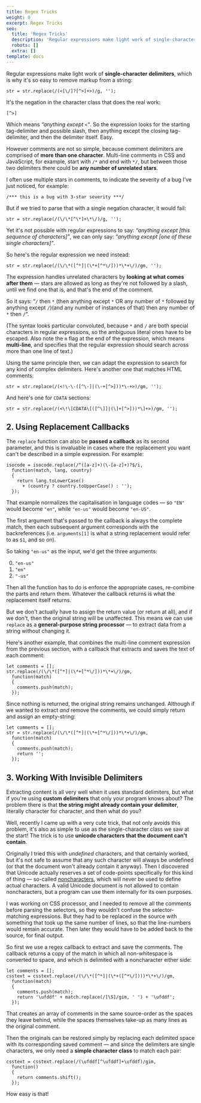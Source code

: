```yaml
---
title: Regex Tricks
weight: 0
excerpt: Regex Tricks
seo:
  title: 'Regex Tricks'
  description: 'Regular expressions make light work of single-character delimiters, which is why it's so easy to remove markup from a string:'
  robots: []
  extra: []
template: docs
---
```



Regular expressions make light work of **single-character delimiters**, which is why it's so easy to remove markup from a string:

```
str = str.replace(/(<[\/]?[^>]+>)/g, '');
```

It's the negation in the character class that does the real work:

```
[^>]
```

Which means _“anything except `<`“_. So the expression looks for the starting tag-delimiter and possible slash, then anything except the closing tag-delimiter, and then the delimiter itself. Easy.

However comments are not so simple, because comment delimiters are comprised of **more than one character**. Multi-line comments in CSS and JavaScript, for example, start with `/*` and end with `*/`, but between those two delimiters there could be **any number of unrelated stars**.

I often use multiple stars in comments, to indicate the severity of a bug I've just noticed, for example:

```
/*** this is a bug with 3-star severity ***/
```

But if we tried to parse that with a single negation character, it would fail:

```
str = str.replace(/(\/\*[^\*]+\*\/)/g, '');
```

Yet it's not possible with regular expressions to say: _“anything except \[this sequence of characters\]”_, we can only say: _“anything except \[one of these single characters\]”_.

So here's the regular expression we need instead:

```
str = str.replace(/(\/\*([^*]|(\*+[^*\/]))*\*+\/)/gm, '');
```

The expression handles unrelated characters by **looking at what comes after them** — stars are allowed as long as they're not followed by a slash, until we find one that is, and that's the end of the comment.

So it says: “`/` then `*` (then anything except `*` OR any number of `*` followed by anything except `/`)(and any number of instances of that) then any number of `*` then `/`“.

(The syntax looks particular convoluted, because `*` and `/` are both special characters in regular expressions, so the ambiguous literal ones have to be escaped. Also note the `m` flag at the end of the expression, which means **multi-line**, and specifies that the regular expression should search across more than one line of text.)

Using the same principle then, we can adapt the expression to search for any kind of complex delimiters. Here's another one that matches HTML comments:

```
str = str.replace(/(<!\-\-([^\-]|(\-+[^>]))*\-+>)/gm, '');
```

And here's one for `CDATA` sections:

```
str = str.replace(/(<\!\[CDATA\[([^\]]|(\]+[^>]))*\]+>)/gm, '');
```

## 2\. Using Replacement Callbacks

The `replace` function can also be **passed a callback** as its second parameter, and this is invaluable in cases where the replacement you want can't be described in a simple expression. For example:

```
isocode = isocode.replace(/^([a-z]+)(\-[a-z]+)?$/i, 
  function(match, lang, country)
  {
    return lang.toLowerCase() 
      + (country ? country.toUpperCase() : '');
  });
```

That example normalizes the capitalisation in language codes — so `"EN"` would become `"en"`, while `"en-us"` would become `"en-US"`.

The first argument that's passed to the callback is always the complete match, then each subsequent argument corresponds with the backreferences (i.e. `arguments[1]` is what a string replacement would refer to as `$1`, and so on).

So taking `"en-us"` as the input, we'd get the three arguments:

0.  `"en-us"`
1.  `"en"`
2.  `"-us"`

Then all the function has to do is enforce the appropriate cases, re-combine the parts and return them. Whatever the callback returns is what the replacement itself returns.

But we don't actually have to assign the return value (or return at all), and if we don't, then the original string will be unaffected. This means we can use `replace` as a **general-purpose string processor** — to extract data from a string without changing it.

Here's another example, that combines the multi-line comment expression from the previous section, with a callback that extracts and saves the text of each comment:

```
let comments = [];
str.replace(/(\/\*([^*]|(\*+[^*\/]))*\*+\/)/gm, 
  function(match)
  {
    comments.push(match);
  });
```

Since nothing is returned, the original string remains unchanged. Although if we wanted to extract _and_ remove the comments, we could simply return and assign an empty-string:

```
let comments = [];
str = str.replace(/(\/\*([^*]|(\*+[^*\/]))*\*+\/)/gm, 
  function(match)
  {
    comments.push(match);
    return '';
  });
```

## 3\. Working With Invisible Delimiters

Extracting content is all very well when it uses standard delimiters, but what if you're using **custom delimiters** that only your program knows about? The problem there is that **the string might already contain your delimiter**, literally character for character, and then what do you?

Well, recently I came up with a very cute trick, that not only avoids this problem, it's also as simple to use as the single-character class we saw at the start! The trick is to use **unicode characters that the document can't contain**.

Originally I tried this with _undefined_ characters, and that certainly worked, but it's not safe to assume that any such character will always be undefined (or that the document won't already contain it anyway). Then I discovered that Unicode actually reserves a set of code-points specifically for this kind of thing — so-called [noncharacters](http://en.wikipedia.org/wiki/Mapping_of_Unicode_characters#Noncharacters "Mapping of Unicode Characters (wikipedia.org)"), which will never be used to define actual characters. A valid Unicode document is not allowed to contain noncharacters, but a program can use them internally for its own purposes.

I was working on CSS processor, and I needed to remove all the comments before parsing the selectors, so they wouldn't confuse the selector-matching expressions. But they had to be replaced in the source with something that took up the same number of lines, so that the line-numbers would remain accurate. Then later they would have to be added back to the source, for final output.

So first we use a regex callback to extract and save the comments. The callback returns a copy of the match in which all non-whitespace is converted to space, and which is delimited with a noncharacter either side:

```
let comments = [];
csstext = csstext.replace(/(\/\*([^*]|(\*+([^*\/])))*\*+\/)/gm, 
  function(match)
  {
    comments.push(match);
    return '\ufddf' + match.replace(/[\S]/gim, ' ') + '\ufddf';
  });
```

That creates an array of comments in the same source-order as the spaces they leave behind, while the spaces themselves take-up as many lines as the original comment.

Then the originals can be restored simply by replacing each delimited space with its corresponding saved comment — and since the delimiters are single characters, we only need a **simple character class** to match each pair:

```
csstext = csstext.replace(/(\ufddf[^\ufddf]+\ufddf)/gim, 
  function()
  {
    return comments.shift();
  });
```

How easy is that!
